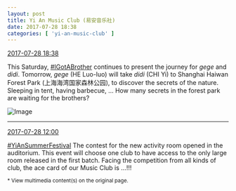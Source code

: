 ```yaml
---
layout: post
title: Yi An Music Club (易安音乐社)
date: 2017-07-28 18:38
categories: [ 'yi-an-music-club' ]
---
```


<div class="weibo-info">
  <a href="http://weibo.com/6094546964/FeuWS4KlH">2017-07-28 18:38</a>
</div>

This Saturday, [#IGotABrother](http://weibo.com/p/10080861f662f85120fee304ac320a7735365a) continues to present the journey for *gege* and *didi*. Tomorrow, *gege* (HE Luo-luo) will take *didi* (CHI Yi) to Shanghai Haiwan Forest Park (上海海湾国家森林公园), to discover the secrets of the nature. Sleeping in tent, having barbecue, … How many secrets in the forest park are waiting for the brothers?

<!-- more -->

![Image](http://wx1.sinaimg.cn/mw690/006Es64Agy1fhzs9c1dwej31kw2dchdw.jpg)

---

<div class="weibo-info">
  <a href="http://weibo.com/6094546964/Fesl2Dao3">2017-07-28 12:00</a>
</div>

[#YiAnSummerFestival](http://weibo.com/p/100808584ecb6c041592aa973c9a8aa9b6bd18) The contest for the new activity room opened in the auditorium. This event will choose one club to have access to the only large room released in the first batch. Facing the competition from all kinds of club, the ace card of our Music Club is …!!!

<small>* View multimedia content(s) on the original page.</small>
